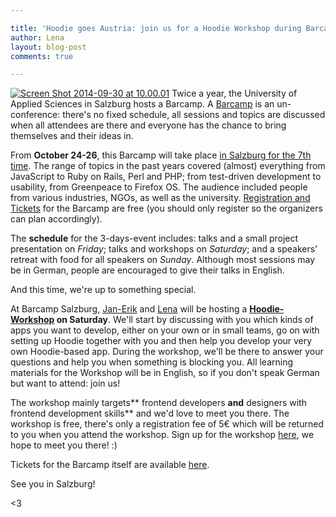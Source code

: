 ```yaml
---

title: 'Hoodie goes Austria: join us for a Hoodie Workshop during Barcamp Salzburg!'
author: Lena
layout: blog-post
comments: true

---
```


[<img class="alignnone size-full wp-image-1770" src="http://blog.hood.ie/wp-content/uploads/2014/09/Screen-Shot-2014-09-30-at-10.00.01.png" alt="Screen Shot 2014-09-30 at 10.00.01" />][1]
Twice a year, the University of Applied Sciences in Salzburg hosts a Barcamp. A [Barcamp][2] is an un-conference: there's no fixed schedule, all sessions and topics are discussed when all attendees are there and everyone has the chance to bring themselves and their ideas in.

From **October 24-26**, this Barcamp will take place [in Salzburg for the 7th time][1]. The range of topics in the past years covered (almost) everything from JavaScript to Ruby on Rails, Perl and PHP; from test-driven development to usability, from Greenpeace to Firefox OS. The audience included people from various industries, NGOs, as well as the university. [Registration and Tickets][3] for the Barcamp are free (you should only register so the organizers can plan accordingly).

The **schedule** for the 3-days-event includes: talks and a small project presentation on *Friday*; talks and workshops on *Saturday*; and a speakers' retreat with food for all speakers on *Sunday*. Although most sessions may be in German, people are encouraged to give their talks in English.

And this time, we're up to something special.

At Barcamp Salzburg, [Jan-Erik][4] and [Lena][5] will be hosting a **[Hoodie-Workshop][6] on Saturday**. We'll start by discussing with you which kinds of apps you want to develop, either on your own or in small teams, go on with setting up Hoodie together with you and then help you develop your very own Hoodie-based app. During the workshop, we'll be there to answer your questions and help you when something is blocking you. All learning materials for the Workshop will be in English, so if you don't speak German but want to attend: join us!

The workshop mainly targets** frontend developers **and** designers with frontend development skills** and we'd love to meet you there. The workshop is free, there's only a registration fee of 5€ which will be returned to you when you attend the workshop. Sign up for the workshop [here][7], we hope to meet you there! :)

Tickets for the Barcamp itself are available [here][3].

See you in Salzburg!

<3

[1]: https://barcamp-sbg.at/
[2]: http://en.wikipedia.org/wiki/BarCamp
[3]: https://barcamp-sbg.at/#tickets
[4]: http://twitter.com/badboy_
[5]: http://twitter.com/lrnrd
[6]: https://barcamp-sbg.at/#hoodie
[7]: https://ti.to/concat/barcamp2014?release_id=flytcjmhntw
